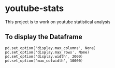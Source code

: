 # youtube-stats
This project is to work on youtube statistical analysis

## To display the Dataframe
```
pd.set_option('display.max_columns', None)  
pd.set_option('display.max_rows', None)  
pd.set_option('display.width', 2000)  
pd.set_option('max_colwidth', 10000)  
```
